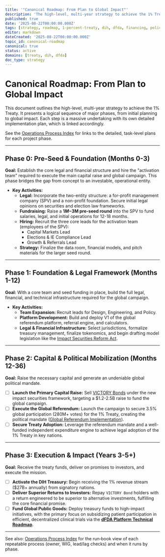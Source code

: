 ```yaml
---
title: '"Canonical Roadmap: From Plan to Global Impact"'
description: 'The high-level, multi-year strategy to achieve the 1% Treaty, fund the DIH, and execute the mission, from initial planning to global impact.'
published: true
date: '2025-08-22T00:00:00.000Z'
tags: [strategy, roadmap, 1-percent-treaty, dih, dfda, financing, policy]
editor: markdown
dateCreated: '2025-08-22T00:00:00.000Z'
topic_id: canonical-roadmap
canonical: true
status: active
domains: [treaty, dih, dfda]
doc_type: strategy
---
```


# Canonical Roadmap: From Plan to Global Impact

This document outlines the high-level, multi-year strategy to achieve the 1% Treaty. It presents a logical sequence of major phases, from initial planning to global impact. Each step is a massive undertaking with its own detailed implementation plan, which is linked accordingly.

See the [Operations Process Index](../operations/process-index.md) for links to the detailed, task-level plans for each project phase.

---

<a id="phase-0"></a>
## Phase 0: Pre-Seed & Foundation (Months 0-3)

**Goal:** Establish the core legal and financial structure and hire the "activation team" required to execute the main capital raise and global campaign. This phase bridges the gap from concept to an investable, operational entity.

*   **Key Activities:**
    *   **Legal:** Incorporate the two-entity structure: a for-profit management company (SPV) and a non-profit foundation. Secure initial legal opinions on securities and election law frameworks.
    *   **Fundraising:** Raise a **$1M-$3M pre-seed round** into the SPV to fund salaries, legal, and initial operations for 12-18 months.
    *   **Hiring:** Recruit the three core leads for the activation team (employees of the SPV):
        *   Capital Markets Lead
        *   Elections & IE Compliance Lead
        *   Growth & Referrals Lead
    *   **Strategy:** Finalize the data room, financial models, and pitch materials for the larger seed round.

---

<a id="phase-1"></a>
## Phase 1: Foundation & Legal Framework (Months 1-12)

**Goal:** With a core team and seed funding in place, build the full legal, financial, and technical infrastructure required for the global campaign.

*   **Key Activities:**
    *   **Team Expansion:** Recruit leads for Design, Engineering, and Policy.
    *   **Platform Development:** Build and deploy V1 of the global referendum platform, referral engine, and calculators.
    *   **Legal & Financial Infrastructure:** Select jurisdictions, formalize treasury management, finalize tokenomics, and begin drafting model legislation like the [Impact Securities Reform Act](../regulatory/impact-securities-reform.md).

---

<a id="phase-2"></a>
## Phase 2: Capital & Political Mobilization (Months 12-36)

**Goal:** Raise the necessary capital and generate an undeniable global political mandate.

- [ ] **Launch the Primary Capital Raise:** Sell [VICTORY Bonds](./1-percent-treaty/victory-bonds-tokenomics.md) under the new impact securities framework, targeting a \$1.2-2.5B raise to fund the global campaign.
- [ ] **Execute the Global Referendum:** Launch the campaign to secure 3.5% global participation (280M+ votes) for the 1% Treaty, creating the political mandate ([Global Referendum Implementation](./referendum/global-referendum-implementation.md)).
- [ ] **Secure Treaty Adoption:** Leverage the referendum mandate and a well-funded independent expenditure engine to achieve legal adoption of the 1% Treaty in key nations.

---

## Phase 3: Execution & Impact (Years 3-5+)

**Goal:** Receive the treaty funds, deliver on promises to investors, and execute the mission.

- [ ] **Activate the DIH Treasury:** Begin receiving the 1% revenue stream (\$27B+ annually) from signatory nations.
- [ ] **Deliver Superior Returns to Investors:** Repay `VICTORY Bond` holders with a return engineered to be superior to alternative investments, fulfilling the core financial promise.
- [ ] **Fund Global Public Goods:** Deploy treasury funds to high-impact initiatives, with the primary focus on subsidizing patient participation in efficient, decentralized clinical trials via the **[dFDA Platform Technical Roadmap](../features/dfda-roadmap.md)**.

---

See also: [Operations Process Index](../operations/process-index.md) for the run‑book view of each repeatable process (owner, WIG, lead/lag checks) and when it runs by phase.
